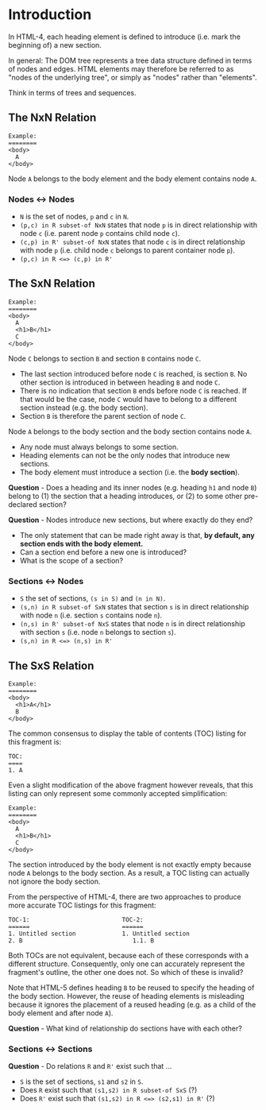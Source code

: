
<!-- ======================================================================= -->
# Introduction

In HTML-4, each heading element is defined to introduce
(i.e. mark the beginning of) a new section.

In general: The DOM tree represents a tree data structure defined in terms of
nodes and edges. HTML elements may therefore be referred to as "nodes of the
underlying tree", or simply as "nodes" rather than "elements".

Think in terms of trees and sequences.

<!-- ======================================================================= -->
## The NxN Relation

```
Example:
========
<body>
  A
</body>
```

Node `A` belongs to the body element and the body element contains node `A`.

### Nodes <-> Nodes

* `N` is the set of nodes, `p` and `c` in `N`.
* `(p,c) in R subset-of NxN` states that node `p` is in direct relationship
  with  node `c` (i.e. parent node `p` contains child node `c`).
* `(c,p) in R' subset-of NxN` states that node `c` is in direct relationship
  with node `p` (i.e. child node `c` belongs to parent container node `p`).
* `(p,c) in R <=> (c,p) in R'`

<!-- ======================================================================= -->
## The SxN Relation

```
Example:
========
<body>
  A
  <h1>B</h1>
  C
</body>
```

Node `C` belongs to section `B` and section `B` contains node `C`.

* The last section introduced before node `C` is reached, is section `B`.
  No other section is introduced in between heading `B` and node `C`.
* There is no indication that section `B` ends before node `C` is reached.
  If that would be the case, node `C` would have to belong to a different
  section instead (e.g. the body section).
* Section `B` is therefore the parent section of node `C`.

Node `A` belongs to the body section and the body section contains node `A`.

* Any node must always belongs to some section.
* Heading elements can not be the only nodes that introduce new sections.
* The body element must introduce a section (i.e. the **body section**).

**Question** -
Does a heading and its inner nodes (e.g. heading `h1` and node `B`) belong to
(1) the section that a heading introduces, or (2) to some other pre-declared
section?

**Question** -
Nodes introduce new sections, but where exactly do they end?

* The only statement that can be made right away is that,
  **by default, any section ends with the body element.**
* Can a section end before a new one is introduced?
* What is the scope of a section?

### Sections <-> Nodes

* `S` the set of sections, `(s in S)` and `(n in N)`.
* `(s,n) in R subset-of SxN` states that section `s` is in direct relationship
  with node `n` (i.e. section `s` contains node `n`).
* `(n,s) in R' subset-of NxS` states that node `n` is in direct relationship
  with section `s` (i.e. node `n` belongs to section `s`).
* `(s,n) in R <=> (n,s) in R'`

<!-- ======================================================================= -->
## The SxS Relation

```
Example:
========
<body>
  <h1>A</h1>
  B
</body>
```

The common consensus to display the table of contents (TOC) listing for this
fragment is:

```
TOC:
====
1. A
```

Even a slight modification of the above fragment however reveals, that this
listing can only represent some commonly accepted simplification:

```
Example:
========
<body>
  A
  <h1>B</h1>
  C
</body>
```

The section introduced by the body element is not exactly empty because node
`A` belongs to the body section. As a result, a TOC listing can actually not
ignore the body section.

From the perspective of HTML-4, there are two approaches to produce more
accurate TOC listings for this fragment:

```
TOC-1:                          TOC-2:
======                          ======
1. Untitled section             1. Untitled section
2. B                               1.1. B
```

Both TOCs are not equivalent, because each of these corresponds with a
different structure. Consequently, only one can accurately represent the
fragment's outline, the other one does not. So which of these is invalid?

Note that HTML-5 defines heading `B` to be reused to specify the heading of the
body section. However, the reuse of heading elements is misleading because it
ignores the placement of a reused heading (e.g. as a child of the body element
and after node `A`).

**Question** -
What kind of relationship do sections have with each other?

### Sections <-> Sections

**Question** -
Do relations `R` and `R'` exist such that ...

* `S` is the set of sections, `s1` and `s2` in `S`.
* Does `R` exist such that `(s1,s2) in R subset-of SxS` (?)
* Does `R'` exist such that `(s1,s2) in R <=> (s2,s1) in R'` (?)
